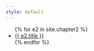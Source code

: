 ```yaml
---
style: default
---
```


<ul>
  {% for e2 in site.chapter2 %}
    <li>
      <a href="{{ site.baseurl }}{{ e2.url }}">{{ e2.title }}</a>
    </li>
  {% endfor %}
</ul>
